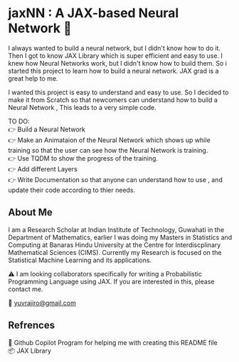# jaxNN : A JAX-based Neural Network :page_facing_up:

I always wanted to build a neural network, but I didn't know how to do it. 
Then I got to know JAX Library which is super efficient and easy to use. I 
knew how Neural Networks work, but I didn't know how to build them. So i 
started this project to learn how to build a neural network. JAX grad is a 
great help to me. 

I wanted this project is easy to understand and easy to use. So I decided 
to make it from Scratch so that newcomers can understand how to build a 
Neural Network , This leads to a very simple code. 

TO DO:  
:point_right: Build a Neural Network  
:point_right: Make an Animataion of the Neural Network which shows up while   
training so that the user can see how the Neural Network is training.  
:point_right: Use TQDM to show the progress of the training.  
:point_right: Add different Layers  
:point_right: Write Documentation so that anyone can understand how to use ,
and update their code according to thier needs.   


## About Me

I am a Research Scholar at Indian Institute of Technology, Guwahati in the 
Department of Mathematics, earlier I was doing my Masters in Statistics and 
Computing at Banaras Hindu University at the Centre for Interdiscplinary 
Mathematical Sciences (CIMS). Currently my Research is focused on the 
Statistical Machine Learning and its applications.  

:warning: I am looking collaborators specifically for writing a Probabilistic 
Programming Language using JAX. If you are interested in this, please 
contact me.   

:incoming_envelope: yuvrajiro@gmail.com  


## Refrences  

:robot: Github Copilot Program for helping me with creating this README file  
:package: JAX Library  
